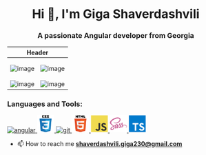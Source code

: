 
<h1 align="center">Hi 👋, I'm Giga Shaverdashvili</h1>
<h3 align="center">A passionate Angular developer from Georgia</h3>


<table>
  <thead>
    <tr>
      <th colspan="2">Header</th>
    </tr>
  </thead>
  <tbody>
    <tr>
      <td>
        
  ![image](https://github.com/ssskdaviss/ssskdaviss/assets/104073066/29cfa6af-62ed-4720-ac05-fcc5ec967628)
</td>
      <td>
        
  ![image](https://github.com/ssskdaviss/ssskdaviss/assets/104073066/d53cce32-16b3-4940-a734-f2f8cedf969c)</td>
    </tr>
    <tr>
      <td>![image](https://github.com/ssskdaviss/ssskdaviss/assets/104073066/499ac5fc-9b7b-474c-bacf-2d8c488a88f1)</td>
      <td>![image](https://github.com/ssskdaviss/ssskdaviss/assets/104073066/f860fb6a-614a-4bbd-99ca-c5d36c9a6e64)</td>
    </tr>
  </tbody>
</table>


<h3 align="left">Languages and Tools:</h3>
<p align="left"> <a href="https://angular.io" target="_blank" rel="noreferrer"> <img src="https://angular.io/assets/images/logos/angular/angular.svg" alt="angular" width="40" height="40"/> </a> <a href="https://www.w3schools.com/css/" target="_blank" rel="noreferrer"> <img src="https://raw.githubusercontent.com/devicons/devicon/master/icons/css3/css3-original-wordmark.svg" alt="css3" width="40" height="40"/> </a> <a href="https://git-scm.com/" target="_blank" rel="noreferrer"> <img src="https://www.vectorlogo.zone/logos/git-scm/git-scm-icon.svg" alt="git" width="40" height="40"/> </a> <a href="https://www.w3.org/html/" target="_blank" rel="noreferrer"> <img src="https://raw.githubusercontent.com/devicons/devicon/master/icons/html5/html5-original-wordmark.svg" alt="html5" width="40" height="40"/> </a> <a href="https://developer.mozilla.org/en-US/docs/Web/JavaScript" target="_blank" rel="noreferrer"> <img src="https://raw.githubusercontent.com/devicons/devicon/master/icons/javascript/javascript-original.svg" alt="javascript" width="40" height="40"/> </a> <a href="https://sass-lang.com" target="_blank" rel="noreferrer"> <img src="https://raw.githubusercontent.com/devicons/devicon/master/icons/sass/sass-original.svg" alt="sass" width="40" height="40"/> </a> <a href="https://www.typescriptlang.org/" target="_blank" rel="noreferrer"> <img src="https://raw.githubusercontent.com/devicons/devicon/master/icons/typescript/typescript-original.svg" alt="typescript" width="40" height="40"/> </a> </p>



- 📫 How to reach me **shaverdashvili.giga230@gmail.com**
